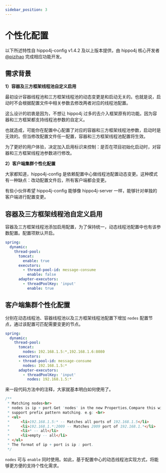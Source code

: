 ```yaml
---
sidebar_position: 3
---
```


# 个性化配置

以下所述特性自 hippo4j-config v1.4.2 及以上版本提供，由 hippo4j 核心开发者 [@pizihao](https://github.com/pizihao) 完成相应功能开发。

## 需求背景

**1）容器及三方框架线程池自定义启用**

最初设计容器线程池和三方框架线程池的动态变更是和启动无关的。也就是说，启动时不会根据配置文件中相关参数去修改两者对应的线程池配置。

这么设计的初衷是因为，不想让 hippo4j 过多的去介入框架原有的功能。因为容器和三方框架都支持线程池参数的自定义。

也就造成，可能你在配置中心配置了对应的容器和三方框架线程池参数，启动时是无效的。但当修改配置文件任一配置，容器和三方框架线程池配置将生效。

为了更好的用户体验，决定加入启用标识来控制：是否在项目初始化启动时，对容器和三方框架线程池参数进行修改。

**2）客户端集群个性化配置**

大家都知道，hippo4j-config 是依赖配置中心做线程池配置动态变更。这种模式有一种缺点：改动配置文件后，所有客户端都会变更。

有些小伙伴希望 hippo4j-config 能够像 hippo4j-server 一样，能够针对单独的客户端进行配置变更。

## 容器及三方框架线程池自定义启用

容器及三方框架线程池添加启用配置，为了保持统一，动态线程池配置中也有该参数配置。配置项默认开启。

```yaml
spring:
  dynamic:
    thread-pool:
      tomcat:
        enable: true
      executors:
        - thread-pool-id: message-consume
          enable: false
      adapter-executors:
        - threadPoolKey: 'input'
          enable: true
```

## 客户端集群个性化配置

分别在动态线程池、容器线程池以及三方框架线程池配置下增加 `nodes` 配置节点，通过该配置可匹配需要变更的节点。

```yaml
spring:
  dynamic:
    thread-pool:
      tomcat:
        nodes: 192.168.1.5:*,192.168.1.6:8080
      executors:
      - thread-pool-id: message-consume
        nodes: 192.168.1.5:*
      adapter-executors:
        - threadPoolKey: 'input'
          nodes: 192.168.1.5:*
```

来一段代码方法中的注释，大家就基本明白如何使用了。

```java
/**
 * Matching nodes<br>
 * nodes is ip + port.Get 'nodes' in the new Properties,Compare this with the ip + port of Application.<br>
 * support prefix pattern matching. e.g: <br>
 * <ul>
 *     <li>192.168.1.5:* -- Matches all ports of 192.168.1.5</li>
 *     <li>192.168.1.*:2009 -- Matches 2009 port of 192.168.1.*</li>
 *     <li>* -- all</li>
 *     <li>empty -- all</li>
 * </ul>
 * The format of ip + port is ip : port.
 */
```

`nodes` 可与 `enable` 同时使用。如此，基于配置中心的动态线程池实现方式，将能够更方便的支持个性化需求。
